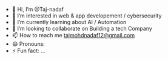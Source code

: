 - 👋 Hi, I’m @Taj-nadaf
- 👀 I’m interested in web & app developement / cybersecurity
- 🌱 I’m currently learning about AI / Automation
- 💞️ I’m looking to collaborate on Building a tech Company
- 📫 How to reach me tajmohdnadaf12@gmail.com
- 😄 Pronouns:
- ⚡ Fun fact: ...

<!---
Taj-nadaf/Taj-nadaf is a ✨ special ✨ repository because its `README.md` (this file) appears on your GitHub profile.
You can click the Preview link to take a look at your changes.
--->
